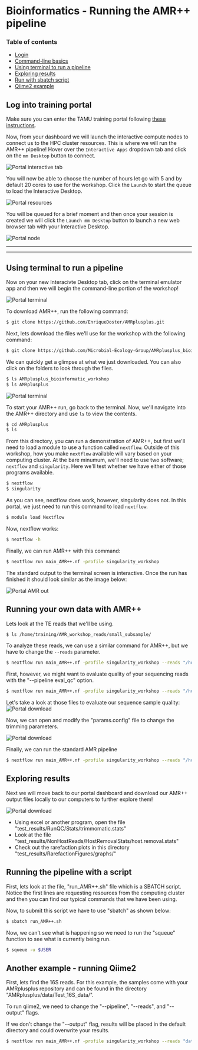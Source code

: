 # Bioinformatics - Running the AMR++ pipeline

### Table of contents
* [Login](#log-into-training-portal)
* [Command-line basics](#command-line-basics)
* [Using terminal to run a pipeline](#using-terminal-to-run-a-pipeline)
* [Exploring results](#exploring-results)
* [Run with sbatch script](#running-the-pipeline-with-a-script)
* [Qiime2 example](#another-example---running-qiime2)


## Log into training portal

Make sure you can enter the TAMU training portal following [these instructions](./TAMU_Training_portal.md).

Now, from your dashboard we will launch the interactive compute nodes to connect us to the HPC cluster resources. This is where we will run the AMR++ pipeline! Hover over the `Interactive Apps` dropdown tab and click on the `mm Desktop` button to connect.


![Portal interactive tab](../resources/portal-images/TAMUportal_desktopTab.png)


You will now be able to choose the number of hours let go with 5 and by default 20 cores to use for the workshop. Click the `Launch` to start the queue to load the Interactive Desktop.


![Portal resources](../resources/portal-images/TAMUportal_loadDesktop.png)


You will be queued for a brief moment and then once your session is created we will click the `Launch mm Desktop` button to launch a new web browser tab with your Interactive Desktop.


![Portal node](../resources/portal-images/TAMUportal_nodeReady.png)


------------------------------------------
------------------------------------------

## Using terminal to run a pipeline
Now on your new Interacivte Desktop tab, click on the terminal emulator app and then we will begin the command-line portion of the workshop!


![Portal terminal](../resources/portal-images/TAMUportal_terminalOnDesktop.png)


To download AMR++, run the following command:
```bash
$ git clone https://github.com/EnriqueDoster/AMRplusplus.git
```

Next, lets download the files we'll use for the workshop with the following command:
```bash
$ git clone https://github.com/Microbial-Ecology-Group/AMRplusplus_bioinformatic_workshop.git
```

We can quickly get a glimpse at what we just downloaded. You can also click on the folders to look through the files.
```bash
$ ls AMRplusplus_bioinformatic_workshop
$ ls AMRplusplus
```
![Portal terminal](../resources/portal-images/portal_github_dl.png)




To start your AMR++ run, go back to the terminal. Now, we'll navigate into the AMR++ directory and use `ls` to view the contents.
```bash
$ cd AMRplusplus
$ ls
```

From this directory, you can run a demonstration of AMR++, but first we'll need to load a module to use a function called `nextflow`. Outside of this workshop, how you make `nextflow` available will vary based on your computing cluster. At the bare minumum, we'll need to use two software; `nextflow` and `singularity`. Here we'll test whether we have either of those programs available.

```bash
$ nextflow
$ singularity
```

As you can see, nextflow does work, however, singularity does not. In this portal, we just need to run this command to load `nextflow`.

```bash
$ module load Nextflow
```

Now, nextflow works:
```bash
$ nextflow -h
```

Finally, we can run AMR++ with this command: 
```bash
$ nextflow run main_AMR++.nf -profile singularity_workshop
```


The standard output to the terminal screen is interactive. Once the run has finished it should look similar as the image below:


![Portal AMR out](../resources/portal-images/portal_AMRout.png)


## Running your own data with AMR++


Lets look at the TE reads that we'll be using. 
```bash
$ ls /home/training/AMR_workshop_reads/small_subsample/
```

To analyze these reads, we can use a similar command for AMR++, but we have to change the ``--reads`` parameter. 
```bash
$ nextflow run main_AMR++.nf -profile singularity_workshop --reads "/home/training/AMR_workshop_reads/small_subsample/*_{1,2}.fastq.gz"
```

First, however, we might want to evaluate quality of your sequencing reads with the "--pipeline eval_qc" option.
```bash
$ nextflow run main_AMR++.nf -profile singularity_workshop --reads "/home/training/AMR_workshop_reads/small_subsample/*_{1,2}.fastq.gz" --pipeline eval_qc
```

Let's take a look at those files to evaluate our sequence sample quality:
![Portal download](../resources/portal-images/portal_view_QC.png)




Now, we can open and modify the "params.config" file to change the trimming parameters.

![Portal download](../resources/portal-images/portal_edit_params.png)




Finally, we can run the standard AMR pipeline
```bash
$ nextflow run main_AMR++.nf -profile singularity_workshop --reads "/home/training/AMR_workshop_reads/small_subsample/*_{1,2}.fastq.gz" --pipeline standard_AMR
```

## Exploring results


Next we will move back to our portal dashboard and download our AMR++ output files locally to our computers to further explore them!


![Portal download](../resources/portal-images/TAMUportal_dwnlFile.png)

* Using excel or another program, open the file "test_results/RunQC/Stats/trimmomatic.stats"
* Look at the file "test_results/NonHostReads/HostRemovalStats/host.removal.stats"
* Check out the rarefaction plots in this directory "test_results/RarefactionFigures/graphs/"

## Running the pipeline with a script

First, lets look at the file, "run_AMR++.sh" file which is a SBATCH script. 
Notice the first lines are requesting resources from the computing cluster and then you can find our typical commands that we have been using. 

Now, to submit this script we have to use "sbatch" as shown below:

```bash
$ sbatch run_AMR++.sh 
```

Now, we can't see what is happening so we need to run the "squeue" function to see what is currently being run. 

```bash
$ squeue -u $USER 
```

## Another example - running Qiime2


First, lets find the 16S reads. For this example, the samples come with your AMRplusplus repository and can be found in the directory "AMRplusplus/data/Test_16S_data/".


To run qiime2, we need to change the "--pipeline", "--reads", and "--output" flags.

If we don't change the "--output" flag, results will be placed in the default directory and could overwrite your results. 

```bash
$ nextflow run main_AMR++.nf -profile singularity_workshop --reads "data/Test_16S_data/*_R{1,2}_001.fastq.gz" --output test_16S_results --pipeline qiime2
```

